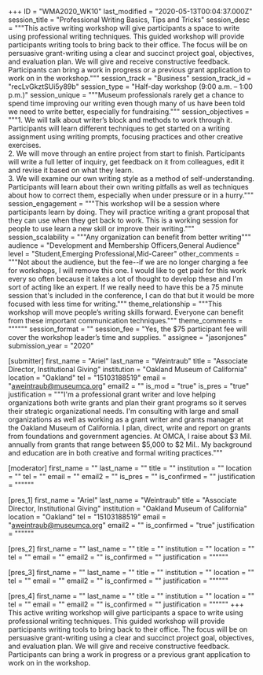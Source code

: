 +++
ID = "WMA2020_WK10"
last_modified = "2020-05-13T00:04:37.000Z"
session_title = "Professional Writing Basics, Tips and Tricks"
session_desc = """This active writing workshop will give participants a space to write using professional writing techniques. This guided workshop will provide participants writing tools to bring back to their office. The focus will be on persuasive grant-writing using a clear and succinct project goal, objectives, and evaluation plan. We will give and receive constructive feedback. Participants can bring a work in progress or a previous grant application to work on in the workshop."""
session_track = "Business"
session_track_id = "recLvGkztSUi5y89b"
session_type = "Half-day workshop (9:00 a.m. – 1:00 p.m.)"
session_unique = """Museum professionals rarely get a chance to spend time improving our writing even though many of us have been told we need to write better, especially for fundraising."""
session_objectives = """1.	We will talk about writer’s block and methods to work through it. Participants will learn different techniques to get started on a writing assignment using writing prompts, focusing practices and other creative exercises.<br>2.	We will move through an entire project from start to finish. Participants will write a full letter of inquiry, get feedback on it from colleagues, edit it and revise it based on what they learn.<br>3.	We will examine our own writing style as a method of self-understanding. Participants will learn about their own writing pitfalls as well as techniques about how to correct them, especially when under pressure or in a hurry."""
session_engagement = """This workshop will be a session where participants learn by doing. They will practice writing a grant proposal that they can use when they get back to work. This is a working session for people to use learn a new skill or improve their writing."""
session_scalability = """Any organization can benefit from better writing"""
audience = "Development and Membership Officers,General Audience"
level = "Student,Emerging Professional,Mid-Career"
other_comments = """Not about the audience, but the fee--if we are no longer charging a fee for workshops, I will remove this one. I would like to get paid for this work every so often because it takes a lot of thought to develop these and I'm sort of acting like an expert. If we really need to have this be a 75 minute session that's included in the conference, I can do that but it would be more focused with less time for writing."""
theme_relationship = """This workshop will move people’s writing skills forward. Everyone can benefit from these important communication techniques."""
theme_comments = """"""
session_format = ""
session_fee = "Yes, the $75 participant fee will cover the workshop leader’s time and supplies. "
assignee = "jasonjones"
submission_year = "2020"

[submitter]
first_name = "Ariel"
last_name = "Weintraub"
title = "Associate Director, Institutional Giving"
institution = "Oakland Museum of California"
location = "Oakland"
tel = "15103188519"
email = "aweintraub@museumca.org"
email2 = ""
is_mod = "true"
is_pres = "true"
justification = """I'm a professional grant writer and love helping organizations both write grants and plan their grant programs so it serves their strategic organizational needs. I'm consulting with large and small organizations as well as working as a grant writer and grants manager at the Oakland Museum of California. I plan, direct, write and report on grants from foundations and government agencies. At OMCA, I raise about $3 Mil. annually from grants that range between $5,000 to $2 Mil.. My background and education are in both creative and formal writing practices."""

[moderator]
first_name = ""
last_name = ""
title = ""
institution = ""
location = ""
tel = ""
email = ""
email2 = ""
is_pres = ""
is_confirmed = ""
justification = """"""

[pres_1]
first_name = "Ariel"
last_name = "Weintraub"
title = "Associate Director, Institutional Giving"
institution = "Oakland Museum of California"
location = "Oakland"
tel = "15103188519"
email = "aweintraub@museumca.org"
email2 = ""
is_confirmed = "true"
justification = """"""

[pres_2]
first_name = ""
last_name = ""
title = ""
institution = ""
location = ""
tel = ""
email = ""
email2 = ""
is_confirmed = ""
justification = """"""

[pres_3]
first_name = ""
last_name = ""
title = ""
institution = ""
location = ""
tel = ""
email = ""
email2 = ""
is_confirmed = ""
justification = """"""

[pres_4]
first_name = ""
last_name = ""
title = ""
institution = ""
location = ""
tel = ""
email = ""
email2 = ""
is_confirmed = ""
justification = """"""
+++
This active writing workshop will give participants a space to write using professional writing techniques. This guided workshop will provide participants writing tools to bring back to their office. The focus will be on persuasive grant-writing using a clear and succinct project goal, objectives, and evaluation plan. We will give and receive constructive feedback. Participants can bring a work in progress or a previous grant application to work on in the workshop.